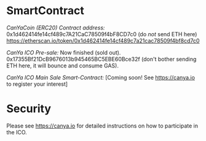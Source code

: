 # SmartContract

*CanYaCoin (ERC20) Contract address:*   0x1d462414fe14cf489c7A21CaC78509f4bF8CD7c0   (do *not* send ETH here)
https://etherscan.io/token/0x1d462414fe14cf489c7a21cac78509f4bf8cd7c0

*CanYa ICO Pre-sale:*  Now finished (sold out). 0x17355Bf21DcB9676013b945465BC5EBE60Bce32f  (don't bother sending ETH here, it will bounce and consume GAS).

*CanYa ICO Main Sale Smart-Contract:*  [Coming soon! See https://canya.io to register your interest]


# Security

Please see https://canya.io for detailed instructions on how to participate in the ICO.
